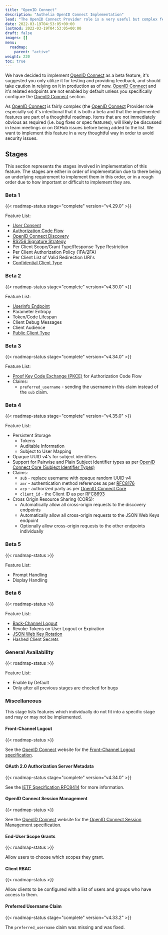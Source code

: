 ```yaml
---
title: "OpenID Connect"
description: "Authelia OpenID Connect Implementation"
lead: "The OpenID Connect Provider role is a very useful but complex feature to enhance interoperability of Authelia with other products. "
date: 2022-03-19T04:53:05+00:00
lastmod: 2022-03-19T04:53:05+00:00
draft: false
images: []
menu:
  roadmap:
    parent: "active"
weight: 220
toc: true
---
```


We have decided to implement [OpenID Connect] as a beta feature, it's suggested you only utilize it for testing and
providing feedback, and should take caution in relying on it in production as of now. [OpenID Connect] and it's related
endpoints are not enabled by default unless you specifically configure the [OpenID Connect] section.

As [OpenID Connect] is fairly complex (the [OpenID Connect] Provider role especially so) it's intentional that it is
both a beta and that the implemented features are part of a thoughtful roadmap. Items that are not immediately obvious
as required (i.e. bug fixes or spec features), will likely be discussed in team meetings or on GitHub issues before being
added to the list. We want to implement this feature in a very thoughtful way in order to avoid security issues.

## Stages

This section represents the stages involved in implementation of this feature. The stages are either in order of
implementation due to there being an underlying requirement to implement them in this order, or in a rough order
due to how important or difficult to implement they are.

### Beta 1

{{< roadmap-status stage="complete" version="v4.29.0" >}}

Feature List:

- [User Consent](https://openid.net/specs/openid-connect-core-1_0.html#Consent)
- [Authorization Code Flow](https://openid.net/specs/openid-connect-core-1_0.html#CodeFlowSteps)
- [OpenID Connect Discovery](https://openid.net/specs/openid-connect-discovery-1_0.html)
- [RS256 Signature Strategy](https://datatracker.ietf.org/doc/html/rfc7518#section-3.1)
- Per Client Scope/Grant Type/Response Type Restriction
- Per Client Authorization Policy (1FA/2FA)
- Per Client List of Valid Redirection URI's
- [Confidential Client Type](https://datatracker.ietf.org/doc/html/rfc6749#section-2.1)

### Beta 2

{{< roadmap-status stage="complete" version="v4.30.0" >}}

Feature List:

- [Userinfo Endpoint](https://openid.net/specs/openid-connect-core-1_0.html#UserInfo)
- Parameter Entropy
- Token/Code Lifespan
- Client Debug Messages
- Client Audience
- [Public Client Type](https://datatracker.ietf.org/doc/html/rfc6749#section-2.1)

### Beta 3

{{< roadmap-status stage="complete" version="v4.34.0" >}}

Feature List:

- [Proof Key Code Exchange (PKCE)](https://datatracker.ietf.org/doc/html/rfc7636) for Authorization Code Flow
- Claims:
  - `preferred_username` - sending the username in this claim instead of the `sub` claim.

### Beta 4

{{< roadmap-status stage="complete" version="v4.35.0" >}}

Feature List:

- Persistent Storage
  - Tokens
  - Auditable Information
  - Subject to User Mapping
- Opaque UUID v4's for subject identifiers
- Support for Pairwise and Plain Subject Identifier types as per [OpenID Connect Core (Subject Identifier Types)](https://openid.net/specs/openid-connect-core-1_0.html#SubjectIDTypes)
- Claims:
  - `sub` - replace username with opaque random UUID v4
  - `amr` - authentication method references as per [RFC8176](https://datatracker.ietf.org/doc/html/rfc8176)
  - `azp` - authorized party as per [OpenID Connect Core](https://openid.net/specs/openid-connect-core-1_0.html#IDToken)
  - `client_id` - the Client ID as per [RFC8693](https://datatracker.ietf.org/doc/html/rfc8693/#section-4.3)
- Cross Origin Resource Sharing (CORS):
  - Automatically allow all cross-origin requests to the discovery endpoints
  - Automatically allow all cross-origin requests to the JSON Web Keys endpoint
  - Optionally allow cross-origin requests to the other endpoints individually

### Beta 5

{{< roadmap-status >}}

Feature List:

- Prompt Handling
- Display Handling

### Beta 6

{{< roadmap-status >}}

Feature List:

- [Back-Channel Logout](https://openid.net/specs/openid-connect-backchannel-1_0.html)
- Revoke Tokens on User Logout or Expiration
- [JSON Web Key Rotation](https://openid.net/specs/openid-connect-messages-1_0-20.html#rotate.sig.keys)
- Hashed Client Secrets

### General Availability

{{< roadmap-status >}}

Feature List:

- Enable by Default
- Only after all previous stages are checked for bugs

### Miscellaneous

This stage lists features which individually do not fit into a specific stage and may or may not be implemented.

#### Front-Channel Logout

{{< roadmap-status >}}

See the [OpenID Connect] website for the [Front-Channel Logout specification](https://openid.net/specs/openid-connect-frontchannel-1_0.html).

#### OAuth 2.0 Authorization Server Metadata

{{< roadmap-status stage="complete" version="v4.34.0" >}}

See the [IETF Specification RFC8414](https://datatracker.ietf.org/doc/html/rfc8414) for more information.

#### OpenID Connect Session Management

{{< roadmap-status >}}

See the [OpenID Connect] website for the [OpenID Connect Session Management specification](https://openid.net/specs/openid-connect-session-1_0-17.html).

#### End-User Scope Grants

{{< roadmap-status >}}

Allow users to choose which scopes they grant.

#### Client RBAC

{{< roadmap-status >}}

Allow clients to be configured with a list of users and groups who have access to them.

#### Preferred Username Claim

{{< roadmap-status stage="complete" version="v4.33.2" >}}

The `preferred_username` claim was missing and was fixed.

[OpenID Connect]: https://openid.net/connect/
